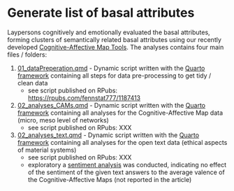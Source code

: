  # Generate list of basal attributes

 Laypersons cognitively and emotionally evaluated the basal attributes, forming clusters of semantically related basal attributes using our recently developed [Cognitive-Affective Map Tools](https://github.com/Camel-app). The analyses contains four main files / folders: 

1. [01_dataPreperation.qmd](https://github.com/FennStatistics/Article_BasalAttributes/blob/main/Analyses/part_II/01_dataPreperation.qmd) - Dynamic script written with the [Quarto framework](https://quarto.org/) containing all steps for data pre-processing to get tidy / clean data
    + see script published on RPubs: https://rpubs.com/fennstat777/1187413
2. [02_analyses_CAMs.qmd](https://github.com/FennStatistics/Article_BasalAttributes/blob/main/Analyses/part_II/02_analyses_CAMs.qmd) - Dynamic script written with the [Quarto framework](https://quarto.org/) containing all analyses for the Cognitive-Affective Map data (micro, meso level of networks)
    + see script published on RPubs: XXX
2. [02_analyses_text.qmd](https://github.com/FennStatistics/Article_BasalAttributes/blob/main/Analyses/part_II/02_analyses_text.qmd) - Dynamic script written with the [Quarto framework](https://quarto.org/) containing all analyses for the open text data (ethical aspects of material systems)
    + see script published on RPubs: XXX
    + exploratory a [sentiment analysis](https://github.com/FennStatistics/Article_BasalAttributes/tree/main/Analyses/part_II/sentiment%20analysis) was conducted, indicating no effect of the sentiment of the given text answers to the average valence of the Cognitive-Affective Maps (not reported in the article)



